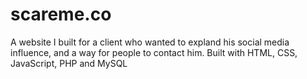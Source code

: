 # scareme.co
 A website I built for a client who wanted to expland his social media influence, and a way for people to contact him.
 Built with HTML, CSS, JavaScript, PHP and MySQL
